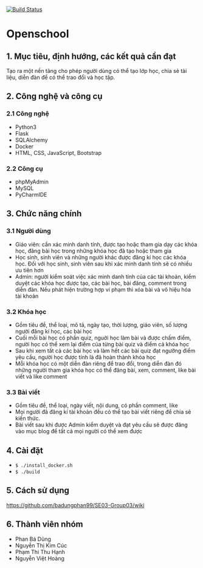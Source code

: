[![Build Status](https://travis-ci.com/badungphan99/SE03-Group03.svg?branch=master)](https://travis-ci.com/badungphan99/SE03-Group03)
# Openschool


## 1. Mục tiêu, định hướng, các kết quả cần đạt

Tạo ra một nền tảng cho phép người dùng có thể tạo lớp học, chia sẻ tài liệu, diễn đàn để có thể trao đổi và học tập. 
  
## 2. Công nghệ và công cụ
### 2.1 Công nghệ
- Python3
- Flask
- SQLAlchemy
- Docker
- HTML, CSS, JavaScript, Bootstrap

### 2.2 Công cụ
- phpMyAdmin
- MySQL
- PyCharmIDE

## 3. Chức năng chính

### 3.1 Người dùng

- Giáo viên: cần xác minh danh tính, được tạo hoặc tham gia dạy các khóa học, đăng bài học trong những khóa học đã tạo hoặc tham gia
- Học sinh, sinh viên và những người khác được đăng kí học các khóa học. Đối với học sinh, sinh viên sau khi xác minh danh tính sẽ có nhiều ưu tiên hơn
- Admin: người kiểm soát việc xác minh danh tính của các tài khoản, kiểm duyệt các khóa học được tạo, các bài học, bài đăng, comment trong diễn đàn. Nếu phát hiện trường hợp vi phạm thì xóa bài và vô hiệu hóa tài khoản

### 3.2 Khóa học

- Gồm tiêu đề, thể loại, mô tả, ngày tạo, thời lượng, giáo viên, số lượng người đăng kí học, các bài học
- Cuối mỗi bài học có phần quiz, nguời học làm bài và được chấm điểm, người học có thể xem lại điểm của từng bài quiz và điểm cả khóa học
- Sau khi xem tất cả các bài học và làm hết các bài quiz đạt ngưỡng điểm yêu cầu, người học được tính là đã hoàn thành khóa học
- Mỗi khóa học có một diễn đàn riêng để trao đổi, trong diễn đàn đó những người tham gia khóa học có thể đăng bài, xem, comment, like bài viết và like comment

### 3.3 Bài viết

- Gồm tiêu đề, thể loại, ngày viết, nội dung, có phần comment, like
- Mọi người đã đăng kí tài khoản đều có thể tạo bài viết riêng để chia sẻ kiến thức.
- Bài viết sau khi được Admin kiểm duyệt và đạt yêu cầu sẽ được đăng vào mục blog để tất cả mọi người có thể xem được

## 4. Cài đặt

- `$ ./install_docker.sh`
- `$ ./build`

## 5. Cách sử dụng
  https://github.com/badungphan99/SE03-Group03/wiki

## 6. Thành viên nhóm

- Phan Bá Dũng
- Nguyễn Thị Kim Cúc
- Phạm Thi Thu Hạnh
- Nguyễn Việt Hoàng 
   
